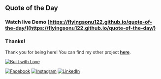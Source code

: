 ## Quote of the Day


### Watch live Demo [https://flyingsonu122.github.io/quote-of-the-day/](https://flyingsonu122.github.io/quote-of-the-day/)



### Thanks!

Thank you for being here! You can find my other project **[here](https://github.com/flyingsonu122?tab=repositories)**.

[![Built with Love](https://forthebadge.com/images/badges/built-with-love.svg)](https://linktr.ee/flyingsonu) 



 


[![Facebook](https://img.shields.io/static/v1.svg?label=follow&message=@sonukumarkushwaha736&color=9cf&logo=facebook&style=flat&logoColor=white&colorA=informational)](https://www.facebook.com/sonukumarkushwaha736)  [![Instagram](https://img.shields.io/static/v1.svg?label=follow&message=@flyingsonu736&color=grey&logo=instagram&style=flat&logoColor=white&colorA=critical)](https://www.instagram.com/flyingsonu736/) [![LinkedIn](https://img.shields.io/static/v1.svg?label=connect&message=@sonukumarkushwaha&color=success&logo=linkedin&style=flat&logoColor=white&colorA=blue)](https://www.linkedin.com/in/sonukumarkushwaha/)


